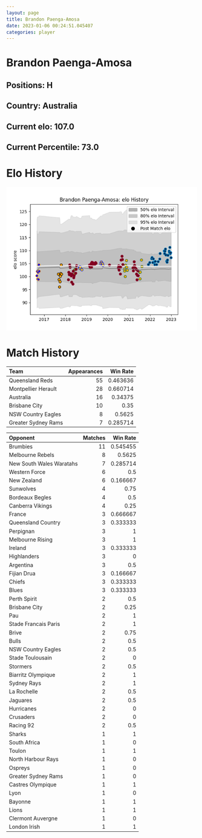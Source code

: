 ```yaml
---  
layout: page  
title: Brandon Paenga-Amosa  
date: 2023-01-06 00:24:51.045407  
categories: player  
---
```

# Brandon Paenga-Amosa

## Positions: H

## Country: Australia

## Current elo: 107.0

## Current Percentile: 73.0

# Elo History


![elo history](history_BrandonPaenga-Amosa.png)
# Match History


| Team                |   Appearances |   Win Rate |
|:--------------------|--------------:|-----------:|
| Queensland Reds     |            55 |   0.463636 |
| Montpellier Herault |            28 |   0.660714 |
| Australia           |            16 |   0.34375  |
| Brisbane City       |            10 |   0.35     |
| NSW Country Eagles  |             8 |   0.5625   |
| Greater Sydney Rams |             7 |   0.285714 |

| Opponent                 |   Matches |   Win Rate |
|:-------------------------|----------:|-----------:|
| Brumbies                 |        11 |   0.545455 |
| Melbourne Rebels         |         8 |   0.5625   |
| New South Wales Waratahs |         7 |   0.285714 |
| Western Force            |         6 |   0.5      |
| New Zealand              |         6 |   0.166667 |
| Sunwolves                |         4 |   0.75     |
| Bordeaux Begles          |         4 |   0.5      |
| Canberra Vikings         |         4 |   0.25     |
| France                   |         3 |   0.666667 |
| Queensland Country       |         3 |   0.333333 |
| Perpignan                |         3 |   1        |
| Melbourne Rising         |         3 |   1        |
| Ireland                  |         3 |   0.333333 |
| Highlanders              |         3 |   0        |
| Argentina                |         3 |   0.5      |
| Fijian Drua              |         3 |   0.166667 |
| Chiefs                   |         3 |   0.333333 |
| Blues                    |         3 |   0.333333 |
| Perth Spirit             |         2 |   0.5      |
| Brisbane City            |         2 |   0.25     |
| Pau                      |         2 |   1        |
| Stade Francais Paris     |         2 |   1        |
| Brive                    |         2 |   0.75     |
| Bulls                    |         2 |   0.5      |
| NSW Country Eagles       |         2 |   0.5      |
| Stade Toulousain         |         2 |   0        |
| Stormers                 |         2 |   0.5      |
| Biarritz Olympique       |         2 |   1        |
| Sydney Rays              |         2 |   1        |
| La Rochelle              |         2 |   0.5      |
| Jaguares                 |         2 |   0.5      |
| Hurricanes               |         2 |   0        |
| Crusaders                |         2 |   0        |
| Racing 92                |         2 |   0.5      |
| Sharks                   |         1 |   1        |
| South Africa             |         1 |   0        |
| Toulon                   |         1 |   1        |
| North Harbour Rays       |         1 |   0        |
| Ospreys                  |         1 |   0        |
| Greater Sydney Rams      |         1 |   0        |
| Castres Olympique        |         1 |   1        |
| Lyon                     |         1 |   0        |
| Bayonne                  |         1 |   1        |
| Lions                    |         1 |   1        |
| Clermont Auvergne        |         1 |   0        |
| London Irish             |         1 |   1        |